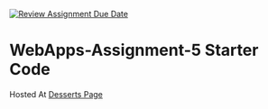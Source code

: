 [![Review Assignment Due Date](https://classroom.github.com/assets/deadline-readme-button-22041afd0340ce965d47ae6ef1cefeee28c7c493a6346c4f15d667ab976d596c.svg)](https://classroom.github.com/a/Fgj5xuSQ)
# WebApps-Assignment-5 Starter Code
Hosted At [Desserts Page](https://44-563-webapps-f24.github.io/44563-webapps-f24-assignment5-pages-BhaveshGoswami11/desserts.html)
